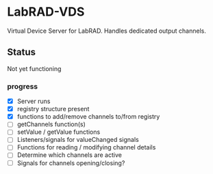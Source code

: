 # LabRAD-VDS
Virtual Device Server for LabRAD. Handles dedicated output channels.

## Status
Not yet functioning

### progress
- [x] Server runs
- [x] registry structure present
- [x] functions to add/remove channels to/from registry
- [ ] getChannels function(s)
- [ ] setValue / getValue functions
- [ ] Listeners/signals for valueChanged signals
- [ ] Functions for reading / modifying channel details
- [ ] Determine which channels are active
- [ ] Signals for channels opening/closing?
